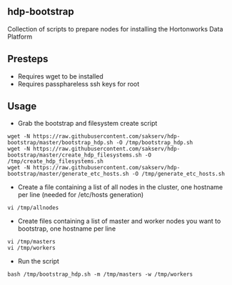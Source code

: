 hdp-bootstrap
-------------
Collection of scripts to prepare nodes for installing the Hortonworks Data Platform

Presteps
--------
* Requires wget to be installed
* Requires passphareless ssh keys for root

Usage
-----

* Grab the bootstrap and filesystem create script
```
wget -N https://raw.githubusercontent.com/sakserv/hdp-bootstrap/master/bootstrap_hdp.sh -O /tmp/bootstrap_hdp.sh
wget -N https://raw.githubusercontent.com/sakserv/hdp-bootstrap/master/create_hdp_filesystems.sh -O /tmp/create_hdp_filesystems.sh
wget -N https://raw.githubusercontent.com/sakserv/hdp-bootstrap/master/generate_etc_hosts.sh -O /tmp/generate_etc_hosts.sh
```

* Create a file containing a list of all nodes in the cluster, one hostname per line (needed for /etc/hosts generation)
```
vi /tmp/allnodes
```

* Create files containing a list of master and worker nodes you want to bootstrap, one hostname per line
```
vi /tmp/masters
vi /tmp/workers
```

* Run the script
```
bash /tmp/bootstrap_hdp.sh -m /tmp/masters -w /tmp/workers
```
